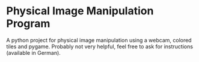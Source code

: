 # Physical Image Manipulation Program

A python project for physical image manipulation using a webcam, colored tiles and pygame. 
Probably not very helpful, feel free to ask for instructions (available in German).
